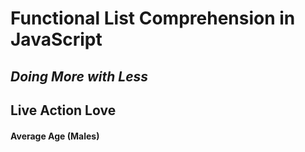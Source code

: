# Functional List Comprehension in JavaScript
## *Doing More with Less*



## Live Action Love



#### 

#### Average Age (Males)
